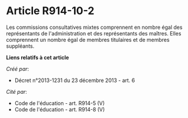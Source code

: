 # Article R914-10-2

Les commissions consultatives mixtes comprennent en nombre égal des représentants de l'administration et des représentants
des maîtres. Elles comprennent un nombre égal de membres titulaires et de membres suppléants.

**Liens relatifs à cet article**

_Créé par_:

  - Décret n°2013-1231 du 23 décembre 2013 - art. 6

_Cité par_:

  - Code de l'éducation - art. R914-5 (V)
  - Code de l'éducation - art. R914-8 (V)
